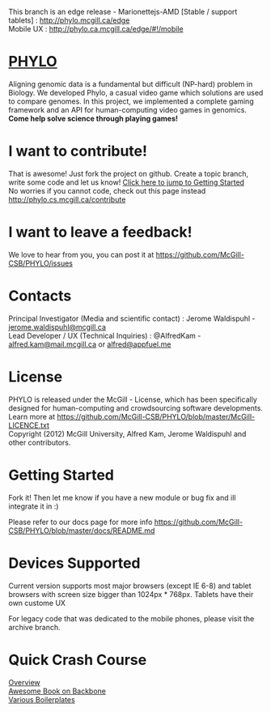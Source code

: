 This branch is an edge release - Marionettejs-AMD [Stable / support tablets] : http://phylo.mcgill.ca/edge <br>
Mobile UX : http://phylo.ca.mcgill.ca/edge/#!/mobile


<a href='http://phylo.cs.mcgill.ca'>PHYLO</a>
=====
Aligning genomic data is a fundamental but difficult (NP-hard) problem in Biology. We developed Phylo, a casual video game which solutions are used to compare genomes.  In this project, we implemented a complete gaming framework and an API for human-computing video games in genomics.  <b>Come help solve science through playing games!</b>

I want to contribute!
=====
That is awesome! Just fork the project on github.  Create a topic branch, write some code and let us know! <a href='#getting-started'>Click here to jump to Getting Started</a><br>
No worries if you cannot code, check out this page instead http://phylo.cs.mcgill.ca/contribute

I want to leave a feedback!
=====
We love to hear from you, you can post it at https://github.com/McGill-CSB/PHYLO/issues

Contacts
=====
Principal Investigator (Media and scientific contact) : Jerome Waldispuhl - jerome.waldispuhl@mcgill.ca<br>
Lead Developer / UX (Technical Inquiries) : @AlfredKam - alfred.kam@mail.mcgill.ca or alfred@appfuel.me

License
=====
PHYLO is released under the McGill - License, which has been specifically designed for human-computing and crowdsourcing software developments. Learn more at https://github.com/McGill-CSB/PHYLO/blob/master/McGill-LICENCE.txt<br>
Copyright (2012) McGill University, Alfred Kam, Jerome Waldispuhl and other contributors.

Getting Started
=====
Fork it! Then let me know if you have a new module or bug fix and ill integrate it in :)

Please refer to our docs page for more info https://github.com/McGill-CSB/PHYLO/blob/master/docs/README.md

Devices Supported
=====
Current version supports most major browsers (except IE 6-8) and tablet browsers with screen size bigger than 1024px * 768px.  Tablets have their own custome UX <br>

For legacy code that was dedicated to the mobile phones, please visit the archive branch.

Quick Crash Course
=====
<a href="http://alfredkam.com/best-way-to-develop-a-website/">Overview</a><br>
<a href="http://addyosmani.github.io/backbone-fundamentals/">Awesome Book on Backbone</a><br>
<a href="https://github.com/alfredkam/Boilerplates">Various Boilerplates</a>
